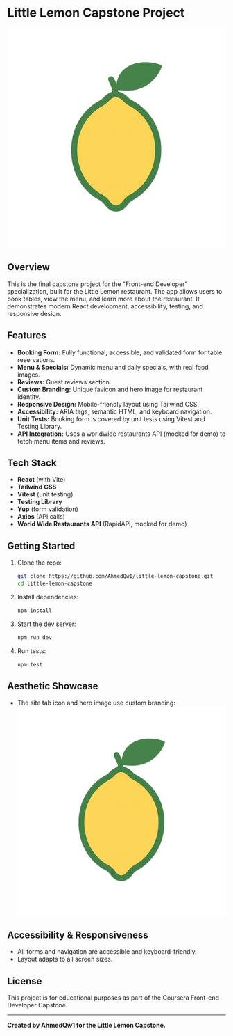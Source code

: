 
# Little Lemon Capstone Project

![Little Lemon Icon](public/littleLemonIcon(AIGenerated).png)

## Overview
This is the final capstone project for the "Front-end Developer" specialization, built for the Little Lemon restaurant. The app allows users to book tables, view the menu, and learn more about the restaurant. It demonstrates modern React development, accessibility, testing, and responsive design.

## Features
- **Booking Form:** Fully functional, accessible, and validated form for table reservations.
- **Menu & Specials:** Dynamic menu and daily specials, with real food images.
- **Reviews:** Guest reviews section.
- **Custom Branding:** Unique favicon and hero image for restaurant identity.
- **Responsive Design:** Mobile-friendly layout using Tailwind CSS.
- **Accessibility:** ARIA tags, semantic HTML, and keyboard navigation.
- **Unit Tests:** Booking form is covered by unit tests using Vitest and Testing Library.
- **API Integration:** Uses a worldwide restaurants API (mocked for demo) to fetch menu items and reviews.

## Tech Stack
- **React** (with Vite)
- **Tailwind CSS**
- **Vitest** (unit testing)
- **Testing Library**
- **Yup** (form validation)
- **Axios** (API calls)
- **World Wide Restaurants API** (RapidAPI, mocked for demo)

## Getting Started
1. Clone the repo:
	```sh
	git clone https://github.com/AhmedQw1/little-lemon-capstone.git
	cd little-lemon-capstone
	```
2. Install dependencies:
	```sh
	npm install
	```
3. Start the dev server:
	```sh
	npm run dev
	```
4. Run tests:
	```sh
	npm test
	```

## Aesthetic Showcase
- The site tab icon and hero image use custom branding:
  ![Favicon](public/littleLemonIcon(AIGenerated).png)

## Accessibility & Responsiveness
- All forms and navigation are accessible and keyboard-friendly.
- Layout adapts to all screen sizes.

## License
This project is for educational purposes as part of the Coursera Front-end Developer Capstone.

---

**Created by AhmedQw1 for the Little Lemon Capstone.**
